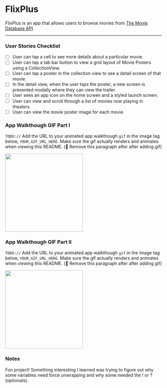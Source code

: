 # FlixPlus

FlixPlus is an app that allows users to browse movies from [The Movie Database API](http://docs.themoviedb.apiary.io/#).

---

### User Stories Checklist
- [ ] User can tap a cell to see more details about a particular movie.
- [ ] User can tap a tab bar button to view a grid layout of Movie Posters using a CollectionView.
- [ ] User can tap a poster in the collection view to see a detail screen of that movie.
- [ ] In the detail view, when the user taps the poster, a new screen is presented modally where they can view the trailer.
- [ ] User sees an app icon on the home screen and a styled launch screen.
- [ ] User can view and scroll through a list of movies now playing in theaters.
- [ ] User can view the movie poster image for each movie.

### App Walkthough GIF Part I
`TODO://` Add the URL to your animated app walkthough `gif` in the image tag below, `YOUR_GIF_URL_HERE`. Make sure the gif actually renders and animates when viewing this README. (🚫 Remove this paragraph after after adding gif)

<img src="http://g.recordit.co/uldODcoXNz.gif" width=250><br>

### App Walkthough GIF Part II
`TODO://` Add the URL to your animated app walkthough `gif` in the image tag below, `YOUR_GIF_URL_HERE`. Make sure the gif actually renders and animates when viewing this README. (🚫 Remove this paragraph after after adding gif)

<img src="http://g.recordit.co/M4l7dBB78F.gif" width=250><br>

### Notes
Fun project! Something interesting I learned was trying to figure out why some variables need force unwrapping and why some needed the ! or ? (optionals).

